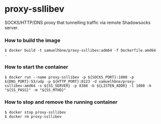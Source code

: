 # proxy-ssllibev
SOCKS/HTTP/DNS proxy that tunnelling traffic via remote Shadowsocks server.

### How to build the image
```
$ docker build -t samuelhbne/proxy-ssllibev:adm64 -f Dockerfile.amd64 .
```

### How to start the container
```
$ docker run --name proxy-ssllibev -p ${SOCKS_PORT}:1080 -p ${DNS_PORT}:53/udp -p ${HTTP_PORT}:8123 -d samuelhbne/proxy-ssllibev:amd64 -s ${SS_SERVER} -p 8388 -b ${LISTEN_ADDR} -l 1080 -k "${SS_PASS}" -m "${SS_MTHD}"
```

### How to stop and remove the running container
```
$ docker stop proxy-ssllibev
$ docker rm proxy-ssllibev
```
